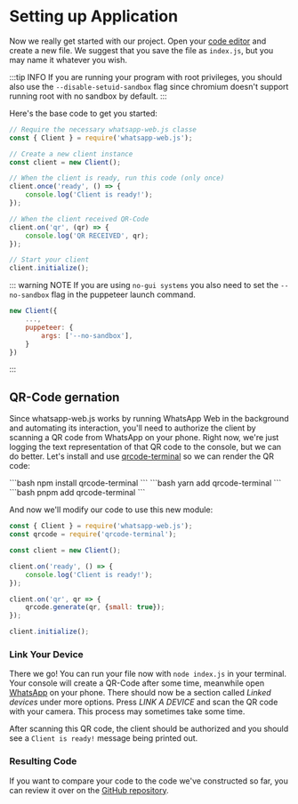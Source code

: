 # Setting up Application

Now we really get started with our project. Open your [code editor](/guide/v2/extra-explanations/code-editor) and create a new file. We suggest that you save the file as `index.js`, but you may name it whatever you wish.

:::tip INFO
If you are running your program with root privileges, you should also use the `--disable-setuid-sandbox` flag since chromium doesn't support running root with no sandbox by default.
:::

Here's the base code to get you started:

```js
// Require the necessary whatsapp-web.js classe
const { Client } = require('whatsapp-web.js');

// Create a new client instance
const client = new Client();

// When the client is ready, run this code (only once)
client.once('ready', () => {
    console.log('Client is ready!');
});

// When the client received QR-Code
client.on('qr', (qr) => {
    console.log('QR RECEIVED', qr);
});

// Start your client
client.initialize();
```

::: warning NOTE
If you are using `no-gui systems` you also need to set the `--no-sandbox` flag in the puppeteer launch command.
```js
new Client({
	...,
	puppeteer: {
		args: ['--no-sandbox'],
	}
})
```
:::

## QR-Code gernation

Since whatsapp-web.js works by running WhatsApp Web in the background and automating its interaction, you'll need to authorize the client by scanning a QR code from WhatsApp on your phone. Right now, we're just logging the text representation of that QR code to the console, but we can do better. Let's install and use [qrcode-terminal](https://www.npmjs.com/package/qrcode-terminal) so we can render the QR code:

<code-group>
<code-block title="npm" active>
```bash
npm install qrcode-terminal
```
</code-block>

<code-block title="yarn">
```bash
yarn add qrcode-terminal
```
</code-block>

<code-block title="pnpm">
```bash
pnpm add qrcode-terminal
```
</code-block>
</code-group>

And now we'll modify our code to use this new module:

```js {2,11}
const { Client } = require('whatsapp-web.js');
const qrcode = require('qrcode-terminal');

const client = new Client();

client.on('ready', () => {
    console.log('Client is ready!');
});

client.on('qr', qr => {
    qrcode.generate(qr, {small: true});
});

client.initialize();
```

### Link Your Device

There we go! You can run your file now with `node index.js` in your terminal. Your console will create a QR-Code after some time, meanwhile open [WhatsApp](https://www.whatsapp.com/) on your phone. There should now be a section called *Linked devices* under more options. Press *LINK A DEVICE* and scan the QR code with your camera. This process may sometimes take some time.

<!--
Create QR Code
-->

After scanning this QR code, the client should be authorized and you should see a `Client is ready!` message being printed out. 

### Resulting Code

If you want to compare your code to the code we've constructed so far, you can review it over on the [GitHub repository](). 
